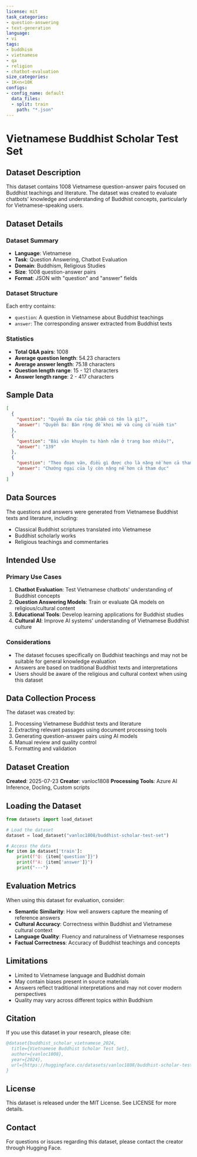 ```yaml
---
license: mit
task_categories:
- question-answering
- text-generation
language:
- vi
tags:
- buddhism
- vietnamese
- qa
- religion
- chatbot-evaluation
size_categories:
- 1K<n<10K
configs:
- config_name: default
  data_files:
  - split: train
    path: "*.json"
---
```


# Vietnamese Buddhist Scholar Test Set

## Dataset Description

This dataset contains 1008 Vietnamese question-answer pairs focused on Buddhist teachings and literature. The dataset was created to evaluate chatbots' knowledge and understanding of Buddhist concepts, particularly for Vietnamese-speaking users.

## Dataset Details

### Dataset Summary

- **Language**: Vietnamese
- **Task**: Question Answering, Chatbot Evaluation
- **Domain**: Buddhism, Religious Studies
- **Size**: 1008 question-answer pairs
- **Format**: JSON with "question" and "answer" fields

### Dataset Structure

Each entry contains:
- `question`: A question in Vietnamese about Buddhist teachings
- `answer`: The corresponding answer extracted from Buddhist texts

### Statistics

- **Total Q&A pairs**: 1008
- **Average question length**: 54.23 characters
- **Average answer length**: 75.18 characters
- **Question length range**: 15 - 121 characters
- **Answer length range**: 2 - 417 characters

## Sample Data

```json
[
  {
    "question": "Quyển Ba của tác phẩm có tên là gì?",
    "answer": "Quyển Ba: Bàn rộng để khơi mở và củng cố niềm tin"
  },
  {
    "question": "Bài văn khuyên tu hành nằm ở trang bao nhiêu?",
    "answer": "139"
  },
  {
    "question": "Theo đoạn văn, điều gì được cho là nặng nề hơn cả tham dục?",
    "answer": "Chướng ngại của lý còn nặng nề hơn cả tham dục"
  }
]
```

## Data Sources

The questions and answers were generated from Vietnamese Buddhist texts and literature, including:
- Classical Buddhist scriptures translated into Vietnamese
- Buddhist scholarly works
- Religious teachings and commentaries

## Intended Use

### Primary Use Cases

1. **Chatbot Evaluation**: Test Vietnamese chatbots' understanding of Buddhist concepts
2. **Question Answering Models**: Train or evaluate QA models on religious/cultural content
3. **Educational Tools**: Develop learning applications for Buddhist studies
4. **Cultural AI**: Improve AI systems' understanding of Vietnamese Buddhist culture

### Considerations

- The dataset focuses specifically on Buddhist teachings and may not be suitable for general knowledge evaluation
- Answers are based on traditional Buddhist texts and interpretations
- Users should be aware of the religious and cultural context when using this dataset

## Data Collection Process

The dataset was created by:
1. Processing Vietnamese Buddhist texts and literature
2. Extracting relevant passages using document processing tools
3. Generating question-answer pairs using AI models
4. Manual review and quality control
5. Formatting and validation

## Dataset Creation

**Created**: 2025-07-23
**Creator**: vanloc1808
**Processing Tools**: Azure AI Inference, Docling, Custom scripts

## Loading the Dataset

```python
from datasets import load_dataset

# Load the dataset
dataset = load_dataset("vanloc1808/buddhist-scholar-test-set")

# Access the data
for item in dataset['train']:
    print(f"Q: {item['question']}")
    print(f"A: {item['answer']}")
    print("---")
```

## Evaluation Metrics

When using this dataset for evaluation, consider:
- **Semantic Similarity**: How well answers capture the meaning of reference answers
- **Cultural Accuracy**: Correctness within Buddhist and Vietnamese cultural context
- **Language Quality**: Fluency and naturalness of Vietnamese responses
- **Factual Correctness**: Accuracy of Buddhist teachings and concepts

## Limitations

- Limited to Vietnamese language and Buddhist domain
- May contain biases present in source materials
- Answers reflect traditional interpretations and may not cover modern perspectives
- Quality may vary across different topics within Buddhism

## Citation

If you use this dataset in your research, please cite:

```bibtex
@dataset{buddhist_scholar_vietnamese_2024,
  title={Vietnamese Buddhist Scholar Test Set},
  author={vanloc1808},
  year={2024},
  url={https://huggingface.co/datasets/vanloc1808/buddhist-scholar-test-set}
}
```

## License

This dataset is released under the MIT License. See LICENSE for more details.

## Contact

For questions or issues regarding this dataset, please contact the creator through Hugging Face.
